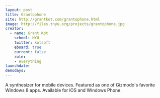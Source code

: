 ```yaml
---
layout: post
title: Grantophone
site: http://grantkot.com/grantophone.html
image: http://files.tnyu.org/projects/grantophone.jpg
creator:
  - name: Grant Kot
    school: NYU
    twitter: kotsoft
    eboard: true
    current: false
    role:
    - everything
launchdate:
demodays: 
---
```

A synthesizer for mobile devices. Featured as one of Gizmodo's favorite Windows 8 apps. Available for iOS and Windows Phone.